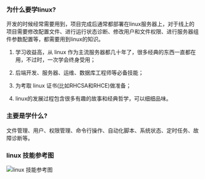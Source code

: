 ### 为什么要学linux? 

开发的时候经常需要用到，项目完成后通常都部署在linux服务器上，对于线上的项目需要修改配置文件、进行运行状态诊断、修改用户和文件权限、进行服务器组件参数配置等，都需要用到linux的知识。

1. 学习收益高，从 linux 作为主流服务器都几十年了，很多经典的东西一直都在用，不过时，一次学会终身受用；

2. 后端开发、服务器、运维、数据库工程师等必备技能；

3. 为考取 linux 证书(比如RHCSA和RHCE)做准备； 

4. linux的发展过程包含很多有趣的故事和经典哲学，可以细细品味。



### 主要是学什么?

文件管理、用户、权限管理、命令行操作、自动化脚本、系统状态、定时任务、故障诊断等。

### linux 技能参考图

![linux 技能参考图](http://processon.com/chart_image/5fc5f3366376895e9aec67ae.png) 

